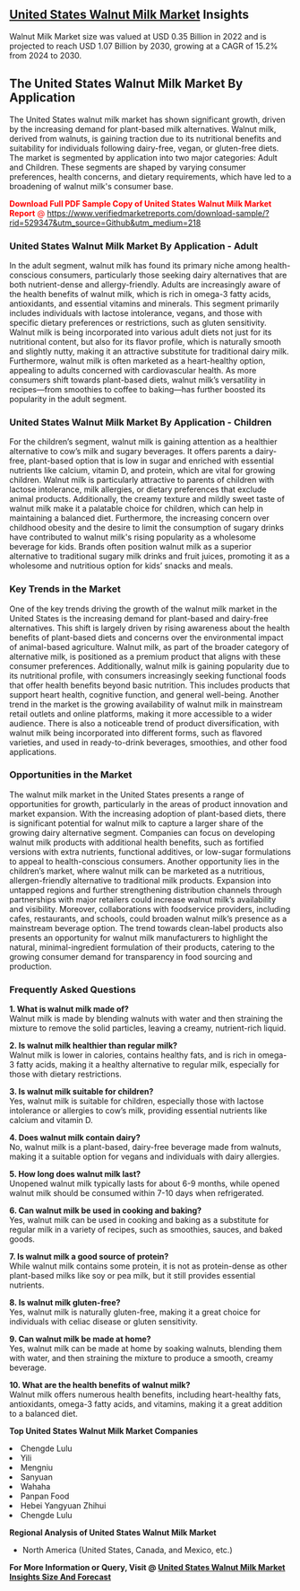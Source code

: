 <h2><a href="https://www.verifiedmarketreports.com/download-sample/?rid=529347&amp;utm_source=Github&amp;utm_medium=218" target="_blank">United States Walnut Milk Market</a> Insights</h2><p>Walnut Milk Market size was valued at USD 0.35 Billion in 2022 and is projected to reach USD 1.07 Billion by 2030, growing at a CAGR of 15.2% from 2024 to 2030.</p><p><h2>The United States Walnut Milk Market By Application</h2> <p>The United States walnut milk market has shown significant growth, driven by the increasing demand for plant-based milk alternatives. Walnut milk, derived from walnuts, is gaining traction due to its nutritional benefits and suitability for individuals following dairy-free, vegan, or gluten-free diets. The market is segmented by application into two major categories: Adult and Children. These segments are shaped by varying consumer preferences, health concerns, and dietary requirements, which have led to a broadening of walnut milk's consumer base.</p> <p><p><span class=""><span style="color: #ff0000;"><strong>Download Full PDF Sample Copy of United States Walnut Milk Market Report</strong> @ </span><a href="https://www.verifiedmarketreports.com/download-sample/?rid=529347&amp;utm_source=Github&amp;utm_medium=218" target="_blank">https://www.verifiedmarketreports.com/download-sample/?rid=529347&amp;utm_source=Github&amp;utm_medium=218</a></span></p></p> <h3>United States Walnut Milk Market By Application - Adult</h3> <p>In the adult segment, walnut milk has found its primary niche among health-conscious consumers, particularly those seeking dairy alternatives that are both nutrient-dense and allergy-friendly. Adults are increasingly aware of the health benefits of walnut milk, which is rich in omega-3 fatty acids, antioxidants, and essential vitamins and minerals. This segment primarily includes individuals with lactose intolerance, vegans, and those with specific dietary preferences or restrictions, such as gluten sensitivity. Walnut milk is being incorporated into various adult diets not just for its nutritional content, but also for its flavor profile, which is naturally smooth and slightly nutty, making it an attractive substitute for traditional dairy milk. Furthermore, walnut milk is often marketed as a heart-healthy option, appealing to adults concerned with cardiovascular health. As more consumers shift towards plant-based diets, walnut milk’s versatility in recipes—from smoothies to coffee to baking—has further boosted its popularity in the adult segment.</p> <h3>United States Walnut Milk Market By Application - Children</h3> <p>For the children’s segment, walnut milk is gaining attention as a healthier alternative to cow’s milk and sugary beverages. It offers parents a dairy-free, plant-based option that is low in sugar and enriched with essential nutrients like calcium, vitamin D, and protein, which are vital for growing children. Walnut milk is particularly attractive to parents of children with lactose intolerance, milk allergies, or dietary preferences that exclude animal products. Additionally, the creamy texture and mildly sweet taste of walnut milk make it a palatable choice for children, which can help in maintaining a balanced diet. Furthermore, the increasing concern over childhood obesity and the desire to limit the consumption of sugary drinks have contributed to walnut milk's rising popularity as a wholesome beverage for kids. Brands often position walnut milk as a superior alternative to traditional sugary milk drinks and fruit juices, promoting it as a wholesome and nutritious option for kids’ snacks and meals.</p> <h3>Key Trends in the Market</h3> <p>One of the key trends driving the growth of the walnut milk market in the United States is the increasing demand for plant-based and dairy-free alternatives. This shift is largely driven by rising awareness about the health benefits of plant-based diets and concerns over the environmental impact of animal-based agriculture. Walnut milk, as part of the broader category of alternative milk, is positioned as a premium product that aligns with these consumer preferences. Additionally, walnut milk is gaining popularity due to its nutritional profile, with consumers increasingly seeking functional foods that offer health benefits beyond basic nutrition. This includes products that support heart health, cognitive function, and general well-being. Another trend in the market is the growing availability of walnut milk in mainstream retail outlets and online platforms, making it more accessible to a wider audience. There is also a noticeable trend of product diversification, with walnut milk being incorporated into different forms, such as flavored varieties, and used in ready-to-drink beverages, smoothies, and other food applications.</p> <h3>Opportunities in the Market</h3> <p>The walnut milk market in the United States presents a range of opportunities for growth, particularly in the areas of product innovation and market expansion. With the increasing adoption of plant-based diets, there is significant potential for walnut milk to capture a larger share of the growing dairy alternative segment. Companies can focus on developing walnut milk products with additional health benefits, such as fortified versions with extra nutrients, functional additives, or low-sugar formulations to appeal to health-conscious consumers. Another opportunity lies in the children’s market, where walnut milk can be marketed as a nutritious, allergen-friendly alternative to traditional milk products. Expansion into untapped regions and further strengthening distribution channels through partnerships with major retailers could increase walnut milk’s availability and visibility. Moreover, collaborations with foodservice providers, including cafes, restaurants, and schools, could broaden walnut milk’s presence as a mainstream beverage option. The trend towards clean-label products also presents an opportunity for walnut milk manufacturers to highlight the natural, minimal-ingredient formulation of their products, catering to the growing consumer demand for transparency in food sourcing and production.</p> <h3>Frequently Asked Questions</h3> <p><b>1. What is walnut milk made of?</b><br> Walnut milk is made by blending walnuts with water and then straining the mixture to remove the solid particles, leaving a creamy, nutrient-rich liquid.</p> <p><b>2. Is walnut milk healthier than regular milk?</b><br> Walnut milk is lower in calories, contains healthy fats, and is rich in omega-3 fatty acids, making it a healthy alternative to regular milk, especially for those with dietary restrictions.</p> <p><b>3. Is walnut milk suitable for children?</b><br> Yes, walnut milk is suitable for children, especially those with lactose intolerance or allergies to cow’s milk, providing essential nutrients like calcium and vitamin D.</p> <p><b>4. Does walnut milk contain dairy?</b><br> No, walnut milk is a plant-based, dairy-free beverage made from walnuts, making it a suitable option for vegans and individuals with dairy allergies.</p> <p><b>5. How long does walnut milk last?</b><br> Unopened walnut milk typically lasts for about 6-9 months, while opened walnut milk should be consumed within 7-10 days when refrigerated.</p> <p><b>6. Can walnut milk be used in cooking and baking?</b><br> Yes, walnut milk can be used in cooking and baking as a substitute for regular milk in a variety of recipes, such as smoothies, sauces, and baked goods.</p> <p><b>7. Is walnut milk a good source of protein?</b><br> While walnut milk contains some protein, it is not as protein-dense as other plant-based milks like soy or pea milk, but it still provides essential nutrients.</p> <p><b>8. Is walnut milk gluten-free?</b><br> Yes, walnut milk is naturally gluten-free, making it a great choice for individuals with celiac disease or gluten sensitivity.</p> <p><b>9. Can walnut milk be made at home?</b><br> Yes, walnut milk can be made at home by soaking walnuts, blending them with water, and then straining the mixture to produce a smooth, creamy beverage.</p> <p><b>10. What are the health benefits of walnut milk?</b><br> Walnut milk offers numerous health benefits, including heart-healthy fats, antioxidants, omega-3 fatty acids, and vitamins, making it a great addition to a balanced diet.</p></p><p><strong>Top United States Walnut Milk Market Companies</strong></p><div data-test-id=""><p><li>Chengde Lulu</li><li> Yili</li><li> Mengniu</li><li> Sanyuan</li><li> Wahaha</li><li> Panpan Food</li><li> Hebei Yangyuan Zhihui</li><li> Chengde Lulu</li></p><div><strong>Regional Analysis of&nbsp;United States Walnut Milk Market</strong></div><ul><li dir="ltr"><p dir="ltr">North America&nbsp;(United States, Canada, and Mexico, etc.)</p></li></ul><p><strong>For More Information or Query, Visit @&nbsp;</strong><strong><a href="https://www.verifiedmarketreports.com/product/walnut-milk-market-size-and-forecast/?utm_source=Github&amp;utm_medium=218" target="_blank">United States Walnut Milk Market Insights Size And Forecast</a></strong></p></div>
